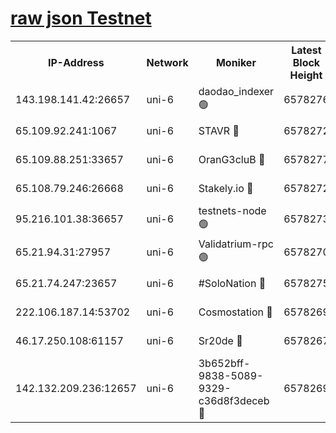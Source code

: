 [raw json Testnet](https://rpc-check.junot.stavr.tech/junot/rpc-junot-result.json)
=


<table><tr><th>IP-Address</th><th>Network</th><th>Moniker</th><th>Latest Block Height</th><th>Earliest Block Height</th><th>Catching Up</th><th>Tx Index</th><th>Voting Power</th><th>Scan Time</th></tr><tr><td>143.198.141.42:26657</td><td>uni-6</td><td>daodao_indexer 🟢</td><td>6578276</td><td>1</td><td>False</td><td>off</td><td>0</td><td>2023-12-30T23:41:38.344202043UTC</td></tr><tr><td>65.109.92.241:1067</td><td>uni-6</td><td>STAVR 🔴</td><td>6578272</td><td>1138541</td><td>False</td><td>on</td><td>6042</td><td>2023-12-30T23:41:27.884720553UTC</td></tr><tr><td>65.109.88.251:33657</td><td>uni-6</td><td>OranG3cluB 🔴</td><td>6578277</td><td>1138541</td><td>False</td><td>on</td><td>11</td><td>2023-12-30T23:41:42.748030953UTC</td></tr><tr><td>65.108.79.246:26668</td><td>uni-6</td><td>Stakely.io 🔴</td><td>6578272</td><td>1570872</td><td>False</td><td>on</td><td>1358933</td><td>2023-12-30T23:41:28.269044869UTC</td></tr><tr><td>95.216.101.38:36657</td><td>uni-6</td><td>testnets-node 🟢</td><td>6578273</td><td>1615130</td><td>False</td><td>on</td><td>0</td><td>2023-12-30T23:41:30.809693137UTC</td></tr><tr><td>65.21.94.31:27957</td><td>uni-6</td><td>Validatrium-rpc 🟢</td><td>6578270</td><td>2943363</td><td>False</td><td>on</td><td>0</td><td>2023-12-30T23:41:23.368772177UTC</td></tr><tr><td>65.21.74.247:23657</td><td>uni-6</td><td>#SoloNation 🔴</td><td>6578275</td><td>5208001</td><td>False</td><td>on</td><td>112</td><td>2023-12-30T23:41:37.319575585UTC</td></tr><tr><td>222.106.187.14:53702</td><td>uni-6</td><td>Cosmostation 🔴</td><td>6578269</td><td>5344501</td><td>False</td><td>on</td><td>110003</td><td>2023-12-30T23:41:20.930410489UTC</td></tr><tr><td>46.17.250.108:61157</td><td>uni-6</td><td>Sr20de 🔴</td><td>6578267</td><td>6419777</td><td>False</td><td>on</td><td>28</td><td>2023-12-30T23:41:15.183163236UTC</td></tr><tr><td>142.132.209.236:12657</td><td>uni-6</td><td>3b652bff-9838-5089-9329-c36d8f3deceb 🔴</td><td>6578269</td><td>6561280</td><td>False</td><td>on</td><td>157563</td><td>2023-12-30T23:41:19.566393175UTC</td></tr></table>
